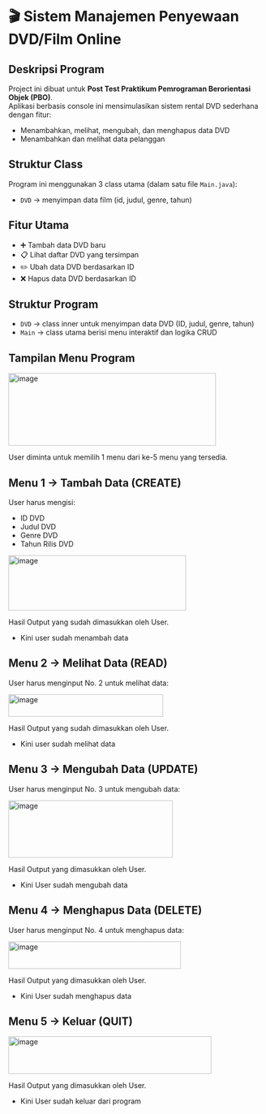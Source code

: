 # 🎬 Sistem Manajemen Penyewaan DVD/Film Online

## Deskripsi Program

Project ini dibuat untuk **Post Test Praktikum Pemrograman Berorientasi Objek (PBO)**.  
Aplikasi berbasis console ini mensimulasikan sistem rental DVD sederhana dengan fitur:
- Menambahkan, melihat, mengubah, dan menghapus data DVD
- Menambahkan dan melihat data pelanggan

## Struktur Class
Program ini menggunakan 3 class utama (dalam satu file `Main.java`):
- `DVD` → menyimpan data film (id, judul, genre, tahun)

## Fitur Utama
- ➕ Tambah data DVD baru
- 📋 Lihat daftar DVD yang tersimpan
- ✏️ Ubah data DVD berdasarkan ID
- ❌ Hapus data DVD berdasarkan ID

## Struktur Program
- `DVD` → class inner untuk menyimpan data DVD (ID, judul, genre, tahun)
- `Main` → class utama berisi menu interaktif dan logika CRUD


## Tampilan Menu Program

<img width="409" height="143" alt="image" src="https://github.com/user-attachments/assets/ca5a7bdd-2394-46ad-b544-3c37b825a042" />


User diminta untuk memilih 1 menu dari ke-5 menu yang tersedia.

## Menu 1 -> Tambah Data (CREATE)

User harus mengisi:
- ID DVD
- Judul DVD
- Genre DVD
- Tahun Rilis DVD

<img width="350" height="109" alt="image" src="https://github.com/user-attachments/assets/bfa2437e-0b26-4b11-b5e6-79e1ea118d10" />

Hasil Output yang sudah dimasukkan oleh User.
- Kini user sudah menambah data

## Menu 2 -> Melihat Data (READ)

User harus menginput No. 2 untuk melihat data:

<img width="305" height="44" alt="image" src="https://github.com/user-attachments/assets/29b70b12-4aa2-4bdb-88cc-c30e07fac90b" />

Hasil Output yang sudah dimasukkan oleh User.
- Kini user sudah melihat data

## Menu 3 -> Mengubah Data (UPDATE)

User harus menginput No. 3 untuk mengubah data:

<img width="324" height="113" alt="image" src="https://github.com/user-attachments/assets/3acb5247-0cee-443c-8f0f-b54c63f17fb6" />

Hasil Output yang dimasukkan oleh User.
- Kini User sudah mengubah data

## Menu 4 -> Menghapus Data (DELETE)

User harus menginput No. 4 untuk menghapus data:

<img width="340" height="54" alt="image" src="https://github.com/user-attachments/assets/8bb9589f-5a87-41c1-b3d8-9ee510e7787e" />

Hasil Output yang dimasukkan oleh User.
- Kini User sudah menghapus data

## Menu 5 -> Keluar (QUIT)

<img width="400" height="74" alt="image" src="https://github.com/user-attachments/assets/dbb958fe-8f96-4ac2-b0ae-55542a4f6909" />

Hasil Output yang dimasukkan oleh User.
- Kini User sudah keluar dari program

